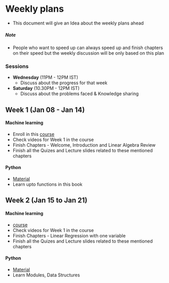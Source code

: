 # Weekly plans
- This document will give an Idea about the weekly plans ahead

##### Note
- People who want to speed up can always speed up and finish chapters on their speed but the weekly discussion will be only based on this plan

### Sessions
- <b>Wednesday</b> (11PM - 12PM IST)
  - Discuss about the progress for that week
- <b>Saturday</b> (10.30PM - 12PM IST)
  - Discuss about the problems faced & Knowledge sharing

## Week 1 (Jan 08 - Jan 14)

#### Machine learning
- Enroll in this [course](https://www.coursera.org/learn/machine-learning)
- Check videos for Week 1 in the course 
- Finish Chapters - Welcome, Introduction and Linear Algebra Review
- Finish all the Quizes and Lecture slides related to these mentioned chapters

#### Python
- [Material](https://python.swaroopch.com/)
- Learn upto functions in this book

## Week 2 (Jan 15 to Jan 21)

#### Machine learning
- [course](https://www.coursera.org/learn/machine-learning)
- Check videos for Week 1 in the course
- Finish Chapters - Linear Regression with one variable
- Finish all the Quizes and Lecture slides related to these mentioned chapters

#### Python
- [Material](https://python.swaroopch.com/)
- Learn Modules, Data Structures
